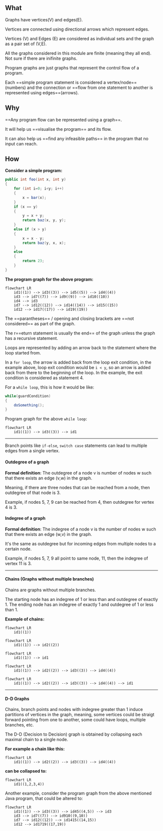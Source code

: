## What

Graphs have vertices(V) and edges(E).

Vertices are connected using directional arrows which represent edges.

Vertices (V) and Edges (E) are considered as individual sets and the graph as a pair set of (V,E).

All the graphs considered in this module are finite (meaning they all end). Not sure if there are inifinite graphs.

Program graphs are just graphs that represent the control flow of a program.

Each ==simple program statement is considered a vertex/node== (numbers) and the connection or ==flow from one statement to another is represented using edges==(arrows).

## Why

==Any program flow can be represented using a graph==. 

It will help us ==visualise the program== and its flow. 

It can also help us ==find any infeasible paths== in the program that no input can reach.

## How

**Consider a simple program:**

```Java
public int foo(int x, int y)
{
	for (int i=0; i<y; i++)
	{
		x = bar(x);
	}
	if (x == y)
	{
		y = x + y;
		return baz(x, y, y);
	}
	else if (x > y)
	{
		x = x - y;
		return baz(y, x, x);
	}
	else
	{
		return 23;
	}
}
```

**The program graph for the above program:**

```mermaid
flowchart LR
	id1((1)) --> id3((3)) --> id5((5)) --> id4((4))
	id3 --> id7((7)) --> id9((9)) --> id10((10))
	id4 --> id3
	id7 --> id12((12)) --> id14((14)) --> id15((15))
	id12 --> id17((17)) --> id19((19))
```
The ==parantheses== / opening and closing brackets are ==not considered== as part of the graph. 

The r==eturn statement is usually the end== of the graph unless the graph has a recursive statement.

Loops are represented by adding an arrow back to the statement where the loop started from.

In a `for loop`, the arrow is added back from the loop exit condition, in the example above, loop exit condition would be `i < y`, so an arrow is added back from there to the beginning of the loop. In the example, the exit condition is considered as statement 4.

For a `while loop`, this is how it would be like:

```Java
while(guardCondition)
{
	doSomething();
}
```

Program graph for the above `while loop`:

```mermaid
flowchart LR
	id1((1)) --> id3((3)) --> id1
```
---

Branch points like `if-else`, `switch case` statements can lead to multiple edges from a single vertex.

#### Outdegree of a graph

**Formal definition**: The outdegree of a node v is number of nodes w such that there exists an edge (v,w) in the graph.

Meaning, if there are three nodes that can be reached from a node, then outdegree of that node is 3. 

Example, if nodes 5, 7, 9 can be reached from 4, then outdegree for vertex 4 is 3.

#### Indegree of a graph

**Formal definition**: The indegree of a node v is the number of nodes w such that there exists an edge (w,v) in the graph.

It's the same as outdegree but for incoming edges from multiple nodes to a certain node. 

Example, if nodes 5, 7, 9 all point to same node, 11, then the indegree of vertex 11 is 3.

---

#### Chains (Graphs without multiple branches)

Chains are graphs without multiple branches.

The starting node has an indegree of 1 or less than and outdegree of exactly 1.
The ending node has an indegree of exactly 1 and outdegree of 1 or less than 1.

**Example of chains:**
```mermaid
flowchart LR
	id1((1))
```
```mermaid
flowchart LR
	id1((1)) --> id2((2))
```
```mermaid
flowchart LR
	id1((1)) --> id1
```
```mermaid
flowchart LR
	id1((1)) --> id2((2)) --> id3((3)) --> id4((4))
```
```mermaid
flowchart LR
	id1((1)) --> id2((2)) --> id3((3)) --> id4((4)) --> id1
```

---

#### D-D Graphs

Chains, branch points and nodes with indegree greater than 1 induce partitions of vertices in the graph, meaning, some vertices could be straigt forward pointing from one to another, some could have loops, multiple branches, etc.

The D-D (Decision to Decision) graph is obtained by collapsing each maximal chain to a single node. 

**For example a chain like this:**

```mermaid
flowchart LR
	id1((1)) --> id2((2)) --> id3((3)) --> id4((4))
```
**can be collapsed to:** 
```mermaid
flowchart LR
	id1((1,2,3,4))
```

Another example, consider the program graph from the above mentioned Java program, that could be altered to:

```mermaid
flowchart LR
	id1((1)) --> id3((3)) --> id45((4,5)) --> id3
	id3 --> id7((7)) --> id910((9,10))
	id7 --> id12((12)) --> id1415((14,15))
	id12 --> id1719((17,19))
```
